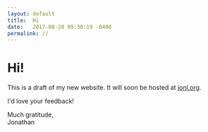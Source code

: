```yaml
---
layout: default
title:  Hi
date:   2017-08-28 09:30:19 -0400
permalink: //
---
```


# Hi!

This is a draft of my new website. It will soon be hosted at [jonl.org](http://jonl.org).

I'd love your feedback!

Much gratitude,
<br>
Jonathan
